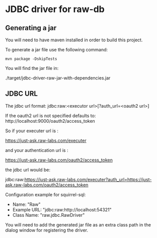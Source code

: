 # JDBC driver for raw-db

## Generating a jar
You will need to have maven installed in order to build this project.

To generate a jar file use the following command:

`mvn package -DskipTests`

You will find the jar file in:

./target/jdbc-driver-raw-jar-with-dependencies.jar

## JDBC URL
The jdbc url format:
jdbc:raw:\<executor url\>[?auth_url=\<oauth2 url\>]

If the oauth2 url is not specified defaults to: http://localhost:9000/oauth2/access_token

So if your executer url is : 

https://just-ask.raw-labs.com/executer

and your authentication url is :

https://just-ask.raw-labs.com/oauth2/access_token

the jdbc url would be:

jdbc:raw:https://just-ask.raw-labs.com/executer?auth_url=https://just-ask.raw-labs.com/oauth2/access_token

Configuration example for squirrel-sql:
* Name: "Raw"
* Example URL: "jdbc:raw:http://localhost:54321"
* Class Name: "raw.jdbc.RawDriver"

You will need to add the generated jar file as an extra class path in the dialog window for registering the driver.
